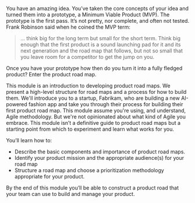 You have an amazing idea. You’ve taken the core concepts of your idea and turned them into a prototype, a Minimum Viable Product (MVP). The prototype is the first pass. It’s not pretty, nor complete, and often not tested. Frank Robinson said when he coined the MVP term:

> ... think big for the long term but small for the short term. Think big enough that the first product is a sound launching pad for it and its next generation and the road map that follows, but not so small that you leave room for a competitor to get the jump on you.

Once you have your prototype how then do you turn it into a fully fledged product? Enter the product road map.

This module is an introduction to developing product road maps. We present a high-level structure for road maps and a process for how to build them. We'll introduce you to a startup, Fabrikam, who are building a new AI-powered fashion app and take you through their process for building their first product road map. This module assume you're using, and understand, Agile methodology. But we're not opinionated about what kind of Agile you embrace. This module isn’t a definitive guide to product road maps but a starting point from which to experiment and learn what works for you.

You’ll learn how to:

* Describe the basic components and importance of product road maps.
* Identify your product mission and the appropriate audience(s) for your road map
* Structure a road map and choose a prioritization methodology appropriate for your product.

By the end of this module you’ll be able to construct a product road that your team can use to build and manage your product.